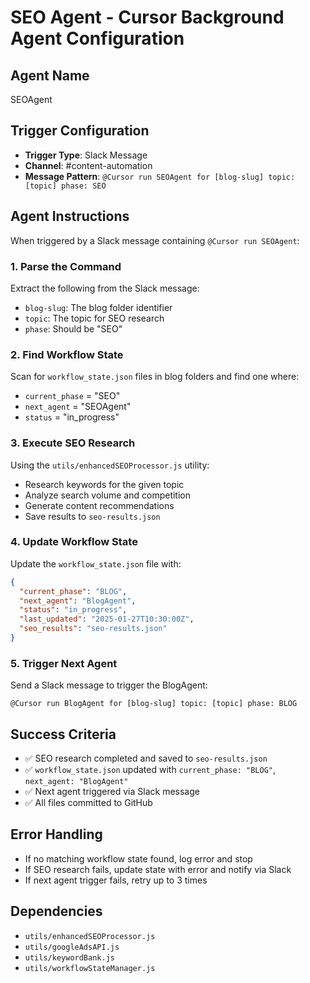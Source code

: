 # SEO Agent - Cursor Background Agent Configuration

## Agent Name
SEOAgent

## Trigger Configuration
- **Trigger Type**: Slack Message
- **Channel**: #content-automation
- **Message Pattern**: `@Cursor run SEOAgent for [blog-slug] topic: [topic] phase: SEO`

## Agent Instructions
When triggered by a Slack message containing `@Cursor run SEOAgent`:

### 1. Parse the Command
Extract the following from the Slack message:
- `blog-slug`: The blog folder identifier
- `topic`: The topic for SEO research
- `phase`: Should be "SEO"

### 2. Find Workflow State
Scan for `workflow_state.json` files in blog folders and find one where:
- `current_phase` = "SEO"
- `next_agent` = "SEOAgent"
- `status` = "in_progress"

### 3. Execute SEO Research
Using the `utils/enhancedSEOProcessor.js` utility:
- Research keywords for the given topic
- Analyze search volume and competition
- Generate content recommendations
- Save results to `seo-results.json`

### 4. Update Workflow State
Update the `workflow_state.json` file with:
```json
{
  "current_phase": "BLOG",
  "next_agent": "BlogAgent",
  "status": "in_progress",
  "last_updated": "2025-01-27T10:30:00Z",
  "seo_results": "seo-results.json"
}
```

### 5. Trigger Next Agent
Send a Slack message to trigger the BlogAgent:
```
@Cursor run BlogAgent for [blog-slug] topic: [topic] phase: BLOG
```

## Success Criteria
- ✅ SEO research completed and saved to `seo-results.json`
- ✅ `workflow_state.json` updated with `current_phase: "BLOG"`, `next_agent: "BlogAgent"`
- ✅ Next agent triggered via Slack message
- ✅ All files committed to GitHub

## Error Handling
- If no matching workflow state found, log error and stop
- If SEO research fails, update state with error and notify via Slack
- If next agent trigger fails, retry up to 3 times

## Dependencies
- `utils/enhancedSEOProcessor.js`
- `utils/googleAdsAPI.js`
- `utils/keywordBank.js`
- `utils/workflowStateManager.js` 